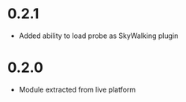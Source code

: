 # 0.2.1
- Added ability to load probe as SkyWalking plugin

# 0.2.0
- Module extracted from live platform
